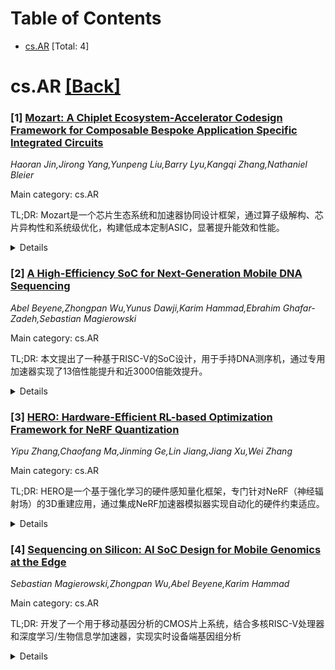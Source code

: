 <div id=toc></div>

# Table of Contents

- [cs.AR](#cs.AR) [Total: 4]


<div id='cs.AR'></div>

# cs.AR [[Back]](#toc)

### [1] [Mozart: A Chiplet Ecosystem-Accelerator Codesign Framework for Composable Bespoke Application Specific Integrated Circuits](https://arxiv.org/abs/2510.08873)
*Haoran Jin,Jirong Yang,Yunpeng Liu,Barry Lyu,Kangqi Zhang,Nathaniel Bleier*

Main category: cs.AR

TL;DR: Mozart是一个芯片生态系统和加速器协同设计框架，通过算子级解构、芯片异构性和系统级优化，构建低成本定制ASIC，显著提升能效和性能。


<details>
  <summary>Details</summary>
Motivation: 传统AI加速器假设存在内存需求、批处理效果和延迟吞吐量权衡的系统级泛化问题，忽视了神经网络算子的异构计算模式。芯片级定制和算子级异构性会带来高昂的非重复性工程成本。

Method: 采用算子级解构探索芯片和内存异构性、张量融合和张量并行，通过布局布线验证确保物理可实现性，支持从数据中心到边缘计算的多场景约束感知系统级优化。

Result: 仅使用8个战略选择的芯片，Mozart生成的复合BASIC相比传统同构加速器在能量、能量成本乘积、能量延迟乘积和能量延迟成本乘积上分别减少43.5%、25.4%、67.7%和78.8%。在数据中心LLM服务中实现15-19%能量减少和35-39%能量成本改进。

Conclusion: Mozart框架通过系统化的芯片生态系统设计，有效解决了AI加速中的异构计算挑战，在多种部署场景下显著提升了能效和性能表现。

Abstract: Modern AI acceleration faces a fundamental challenge: conventional
assumptions about memory requirements, batching effectiveness, and
latency-throughput tradeoffs are systemwide generalizations that ignore the
heterogeneous computational patterns of individual neural network operators.
However, going towards network-level customization and operator-level
heterogeneity incur substantial Non-Recurring Engineering (NRE) costs. While
chiplet-based approaches have been proposed to amortize NRE costs, reuse
opportunities remain limited without carefully identifying which chiplets are
truly necessary. This paper introduces Mozart, a chiplet ecosystem and
accelerator codesign framework that systematically constructs low cost bespoke
application-specific integrated circuits (BASICs). BASICs leverage
operator-level disaggregation to explore chiplet and memory heterogeneity,
tensor fusion, and tensor parallelism, with place-and-route validation ensuring
physical implementability. The framework also enables constraint-aware
system-level optimization across deployment contexts ranging from datacenter
inference serving to edge computing in autonomous vehicles. The evaluation
confirms that with just 8 strategically selected chiplets, Mozart-generated
composite BASICs achieve 43.5%, 25.4%, 67.7%, and 78.8% reductions in energy,
energy-cost product, energy-delay product (EDP), and energy-delay-cost product
compared to traditional homogeneous accelerators. For datacenter LLM serving,
Mozart achieves 15-19% energy reduction and 35-39% energy-cost improvement. In
speculative decoding, Mozart delivers throughput improvements of 24.6-58.6%
while reducing energy consumption by 38.6-45.6%. For autonomous vehicle
perception, Mozart reduces energy-cost by 25.54% and energy by 10.53% under
real-time constraints.

</details>


### [2] [A High-Efficiency SoC for Next-Generation Mobile DNA Sequencing](https://arxiv.org/abs/2510.08940)
*Abel Beyene,Zhongpan Wu,Yunus Dawji,Karim Hammad,Ebrahim Ghafar-Zadeh,Sebastian Magierowski*

Main category: cs.AR

TL;DR: 本文提出了一种基于RISC-V的SoC设计，用于手持DNA测序机，通过专用加速器实现了13倍性能提升和近3000倍能效提升。


<details>
  <summary>Details</summary>
Motivation: 当前手持DNA测序机缺乏足够的嵌入式计算能力，依赖外部设备处理大量测量数据，导致通信负担重且无法实现真正的移动实时测序。

Method: 设计了一个22nm CMOS工艺的SoC，基于通用RISC-V核心，并集成了DNA检测专用加速器。

Result: 相比商用嵌入式多核处理器，系统性能提升13倍，能效提升近3000倍。

Conclusion: 该SoC设计为下一代手持DNA测序机提供了高性能、高能效的嵌入式处理解决方案，可实现真正的移动实时测序。

Abstract: Hand-sized Deoxyribonucleic acid (DNA) sequencing machines are of growing
importance in several life sciences fields as their small footprints enable a
broader range of use cases than their larger, stationary counterparts. However,
as currently designed, they lack sufficient embedded computing to process the
large volume of measurements generated by their internal sensory system. As a
consequence, they rely on external devices for additional processing
capability. This dependence on external processing places a significant
communication burden on the sequencer's embedded electronics. Moreover, it also
prevents a truly mobile solution for sequencing in real-time. Anticipating
next-generation machines that include suitably advanced processing, we present
a System-on-Chip (SoC) fabricated in 22-nm complementary metal-oxide
semiconductor (CMOS). Our design, based on a general-purpose reduced
instruction set computing (RISC-V) core, also includes accelerators for DNA
detection that allow our system to demonstrate a 13X performance improvement
over commercial embedded multicore processors combined with a near 3000X boost
in energy efficiency.

</details>


### [3] [HERO: Hardware-Efficient RL-based Optimization Framework for NeRF Quantization](https://arxiv.org/abs/2510.09010)
*Yipu Zhang,Chaofang Ma,Jinming Ge,Lin Jiang,Jiang Xu,Wei Zhang*

Main category: cs.AR

TL;DR: HERO是一个基于强化学习的硬件感知量化框架，专门针对NeRF（神经辐射场）的3D重建应用，通过集成NeRF加速器模拟器实现自动化的硬件约束适应。


<details>
  <summary>Details</summary>
Motivation: 现有NeRF量化方法未考虑硬件架构，导致在精度、延迟和模型大小的设计空间中难以找到最优解；同时现有加速器依赖人工专家探索设计空间，过程耗时低效。

Method: 使用强化学习框架，集成NeRF加速器模拟器生成实时硬件反馈，实现完全自动化的硬件约束适应。

Result: 相比之前最先进的CAQ框架，HERO实现了1.31-1.33倍的延迟改善、1.29-1.33倍的成本效率提升，以及更紧凑的模型大小。

Conclusion: HERO能够有效导航硬件与算法需求之间的复杂设计空间，为NeRF实现发现更优的量化策略。

Abstract: Neural Radiance Field (NeRF) has emerged as a promising 3D reconstruction
method, delivering high-quality results for AR/VR applications. While
quantization methods and hardware accelerators have been proposed to enhance
NeRF's computational efficiency, existing approaches face crucial limitations.
Current quantization methods operate without considering hardware architecture,
resulting in sub-optimal solutions within the vast design space encompassing
accuracy, latency, and model size. Additionally, existing NeRF accelerators
heavily rely on human experts to explore this design space, making the
optimization process time-consuming, inefficient, and unlikely to discover
optimal solutions. To address these challenges, we introduce HERO, a
reinforcement learning framework performing hardware-aware quantization for
NeRF. Our framework integrates a NeRF accelerator simulator to generate
real-time hardware feedback, enabling fully automated adaptation to hardware
constraints. Experimental results demonstrate that HERO achieves 1.31-1.33
$\times$ better latency, 1.29-1.33 $\times$ improved cost efficiency, and a
more compact model size compared to CAQ, a previous state-of-the-art NeRF
quantization framework. These results validate our framework's capability to
effectively navigate the complex design space between hardware and algorithm
requirements, discovering superior quantization policies for NeRF
implementation. Code is available at https://github.com/ypzhng/HERO.

</details>


### [4] [Sequencing on Silicon: AI SoC Design for Mobile Genomics at the Edge](https://arxiv.org/abs/2510.09339)
*Sebastian Magierowski,Zhongpan Wu,Abel Beyene,Karim Hammad*

Main category: cs.AR

TL;DR: 开发了一个用于移动基因分析的CMOS片上系统，结合多核RISC-V处理器和深度学习/生物信息学加速器，实现实时设备端基因组分析


<details>
  <summary>Details</summary>
Motivation: 随着微型DNA测序硬件在移动场景中的成功应用，需要高效的边缘机器学习来处理比音频数据率高100倍以上的纳米孔测序原始数据

Method: 采用硬件/软件协同设计策略，在多核RISC-V处理器上紧密集成深度学习加速器和生物信息学加速器，构建异构计算架构

Result: 实现了能量高效的操作，能够在移动设备上进行实时基因组分析

Conclusion: 这项工作展示了深度学习、边缘计算和领域专用硬件的集成，推动了下一代移动基因组学的发展

Abstract: Miniature DNA sequencing hardware has begun to succeed in mobile contexts,
driving demand for efficient machine learning at the edge. This domain
leverages deep learning techniques familiar from speech and time-series
analysis for both low-level signal processing and high-level genomic
interpretation. Unlike audio, however, nanopore sequencing presents raw data
rates over 100X higher, requiring more aggressive compute and memory handling.
In this paper, we present a CMOS system-on-chip (SoC) designed for mobile
genetic analysis. Our approach combines a multi-core RISC-V processor with
tightly coupled accelerators for deep learning and bioinformatics. A
hardware/software co-design strategy enables energy-efficient operation across
a heterogeneous compute fabric, targeting real-time, on-device genome analysis.
This work exemplifies the integration of deep learning, edge computing, and
domain-specific hardware to advance next-generation mobile genomics.

</details>
